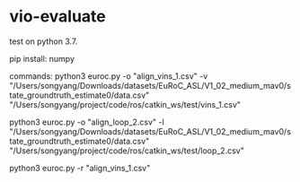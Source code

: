 # vio-evaluate

test on python 3.7.

pip install:
numpy

commands:
python3 euroc.py -o "align_vins_1.csv" -v "/Users/songyang/Downloads/datasets/EuRoC_ASL/V1_02_medium_mav0/state_groundtruth_estimate0/data.csv" "/Users/songyang/project/code/ros/catkin_ws/test/vins_1.csv"

python3 euroc.py -o "align_loop_2.csv" -l "/Users/songyang/Downloads/datasets/EuRoC_ASL/V1_02_medium_mav0/state_groundtruth_estimate0/data.csv" "/Users/songyang/project/code/ros/catkin_ws/test/loop_2.csv"

python3 euroc.py -r "align_vins_1.csv"
